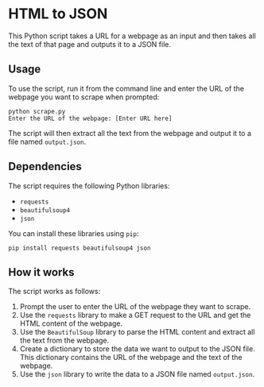 # HTML to JSON

This Python script takes a URL for a webpage as an input and then takes all the text of that page and outputs it to a JSON file.

## Usage

To use the script, run it from the command line and enter the URL of the webpage you want to scrape when prompted:

```
python scrape.py
Enter the URL of the webpage: [Enter URL here]
```

The script will then extract all the text from the webpage and output it to a file named `output.json`.

## Dependencies

The script requires the following Python libraries:

- `requests`
- `beautifulsoup4`
- `json`

You can install these libraries using `pip`:

```
pip install requests beautifulsoup4 json

```

## How it works

The script works as follows:

1. Prompt the user to enter the URL of the webpage they want to scrape.
2. Use the `requests` library to make a GET request to the URL and get the HTML content of the webpage.
3. Use the `BeautifulSoup` library to parse the HTML content and extract all the text from the webpage.
4. Create a dictionary to store the data we want to output to the JSON file. This dictionary contains the URL of the webpage and the text of the webpage.
5. Use the `json` library to write the data to a JSON file named `output.json`.